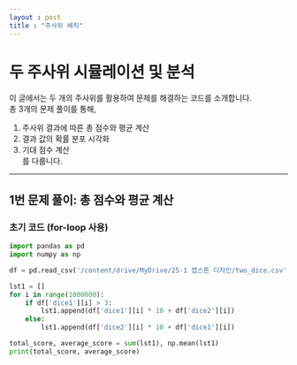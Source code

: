 ```yaml
---
layout : post
title : "주사위 배치" 
---
```


# 두 주사위 시뮬레이션 및 분석

이 글에서는 두 개의 주사위를 활용하여 문제를 해결하는 코드를 소개합니다.  
총 3개의 문제 풀이를 통해,  
1. 주사위 결과에 따른 총 점수와 평균 계산  
2. 결과 값의 확률 분포 시각화  
3. 기대 점수 계산  
를 다룹니다.

---

## 1번 문제 풀이: 총 점수와 평균 계산

### 초기 코드 (for-loop 사용)

```python
import pandas as pd
import numpy as np

df = pd.read_csv('/content/drive/MyDrive/25-1 캡스톤 디자인/two_dice.csv')

lst1 = []
for i in range(1000000):
    if df['dice1'][i] > 3:
        lst1.append(df['dice1'][i] * 10 + df['dice2'][i])
    else:
        lst1.append(df['dice2'][i] * 10 + df['dice1'][i])

total_score, average_score = sum(lst1), np.mean(lst1)
print(total_score, average_score)
